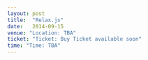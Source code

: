 ```yaml
---
layout: post
title:  "Relax.js"
date:   2014-09-15
venue: "Location: TBA"
ticket: "Ticket: Buy Ticket available soon"
time: "Time: TBA"
---
```

